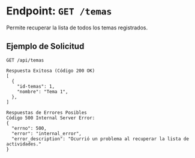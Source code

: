 # Endpoint: `GET /temas`

Permite recuperar la lista de todos los temas registrados.

## Ejemplo de Solicitud
```http
GET /api/temas

Respuesta Exitosa (Código 200 OK)
[
  {
    "id-temas": 1,
    "nombre": "Tema 1",
  },
]

Respuestas de Errores Posibles
Código 500 Internal Server Error:
{
  "errno": 500,
  "error": "internal_error",
  "error_description": "Ocurrió un problema al recuperar la lista de actividades."
}